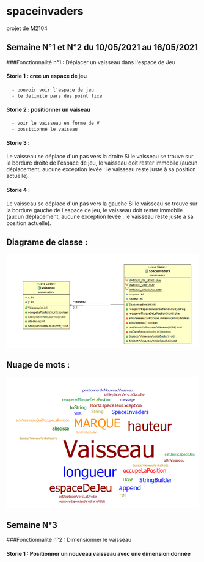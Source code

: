 # spaceinvaders
projet de M2104

## Semaine N°1 et N°2 du 10/05/2021 au 16/05/2021


###Fonctionnalité n°1 : Déplacer un vaisseau dans l'espace de Jeu

#### Storie 1 : cree un espace de jeu
      - pouvoir voir l'espace de jeu
      - le delimité pars des point fixe

#### Storie 2 : positionner un vaiseau 

      - voir le vaisseau en forme de V
      - possitionné le vaiseau 

#### Storie 3 :
Le vaisseau se déplace d'un pas vers la droite
Si le vaisseau se trouve sur la bordure droite de l'espace de jeu, le vaisseau doit rester immobile (aucun déplacement, aucune exception levée : le vaisseau reste juste à sa position actuelle).

#### Storie 4 :

Le vaisseau se déplace d'un pas vers la gauche
Si le vaisseau se trouve sur la bordure gauche de l'espace de jeu, le vaisseau doit rester immobile (aucun déplacement, aucune exception levée : le vaisseau reste juste à sa position actuelle).

## Diagrame de classe :

![diag classe S1-2](image/DiagClassS1-2.png)

## Nuage de mots :

![nuage S1-2](image/NuageS1-2.png)


## Semaine N°3


###Fonctionnalité n°2 : Dimensionner le vaisseau

#### Storie 1 : Positionner un nouveau vaisseau avec une dimension donnée
